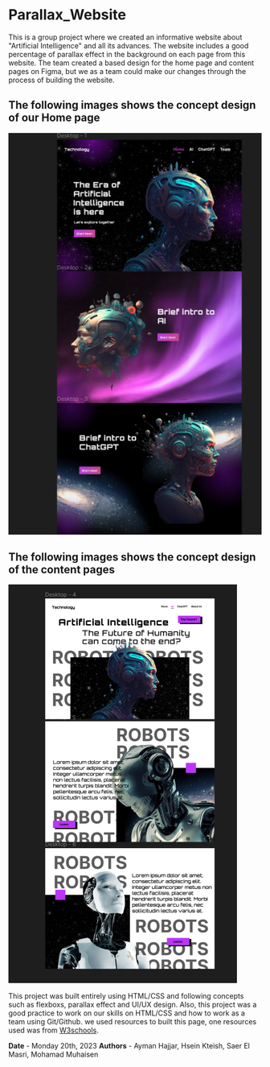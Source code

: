 # Parallax_Website
This is a group project where we created an informative website about "Artificial Intelligence" and all its advances. The website includes a good percentage of parallax effect in the background on each page from this website. The team created a based design for the home page and content pages on Figma, but we as a team could make our changes through the process of building the website.

## The following images shows the concept design of our Home page
![Alt text](/resources/design1.png?raw=true "Home Page Concept")


## The following images shows the concept design of the content pages
![Alt text](/resources/design2.png?raw=true "Content Pages Concept")

This project was built entirely using HTML/CSS and following concepts such as flexboxs, parallax effect and UI/UX design. Also, this project was a good practice to work on our skills on HTML/CSS and how to work as a team using Git/Github.
we used resources to built this page, one resources used was from [W3schools](https://www.w3schools.com).


**Date** - Monday 20th, 2023
**Authors** - Ayman Hajjar, Hsein Kteish, Saer El Masri, Mohamad Muhaisen



